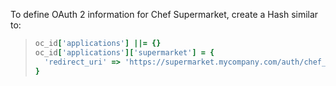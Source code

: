 To define OAuth 2 information for Chef Supermarket, create a Hash
similar to:

> ``` ruby
> oc_id['applications'] ||= {}
> oc_id['applications']['supermarket'] = {
>   'redirect_uri' => 'https://supermarket.mycompany.com/auth/chef_oauth2/callback'
> }
> ```